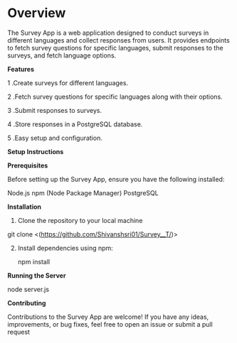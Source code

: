 # Overview

The Survey App is a web application designed to conduct surveys in different languages and collect responses from users. It provides endpoints to fetch survey questions for specific languages, submit responses to the surveys, and fetch language options.

**Features**

1 .Create surveys for different languages.

2 .Fetch survey questions for specific languages along with their options.

3 .Submit responses to surveys.

4 .Store responses in a PostgreSQL database.

5 .Easy setup and configuration.

**Setup Instructions**

**Prerequisites**

Before setting up the Survey App, ensure you have the following installed:

Node.js
npm (Node Package Manager)
PostgreSQL

**Installation**

1. Clone the repository to your local machine

git clone <(https://github.com/Shivanshsri01/Survey__T/)>

2. Install dependencies using npm:
   
   npm install
   
**Running the Server**

node server.js

**Contributing**

Contributions to the Survey App are welcome! If you have any ideas, improvements, or bug fixes, feel free to open an issue or submit a pull request

   


 
